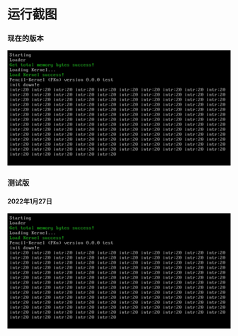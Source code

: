 # 运行截图
### 现在的版本
<img src="test/22_1_27.jpg" />

### 测试版
#### 2022年1月27日
<img src="test/22_1_27.jpg" />
